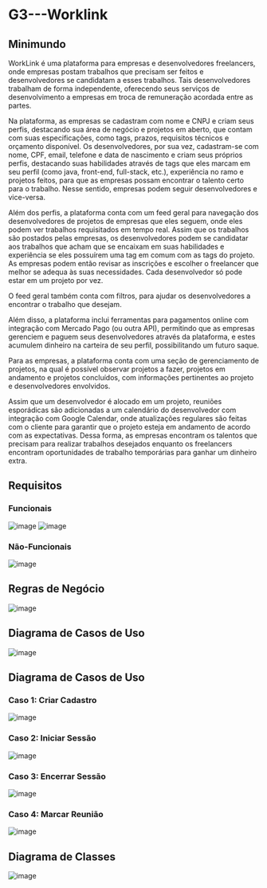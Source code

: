# G3---Worklink

## Minimundo
WorkLink é uma plataforma para empresas e desenvolvedores freelancers, onde empresas postam trabalhos que precisam ser feitos e desenvolvedores se candidatam a esses trabalhos. Tais desenvolvedores trabalham de forma independente, oferecendo seus serviços de desenvolvimento a empresas em troca de remuneração acordada entre as partes. 

Na plataforma, as empresas se cadastram com nome e CNPJ e criam seus perfis, destacando sua área de negócio e projetos em aberto, que contam com suas especificações, como tags, prazos, requisitos técnicos e orçamento disponível. Os desenvolvedores, por sua vez, cadastram-se com nome, CPF, email, telefone e data de nascimento e criam seus próprios perfis, destacando suas habilidades através de tags que eles marcam em seu perfil (como java, front-end, full-stack, etc.), experiência no ramo e projetos feitos, para que as empresas possam encontrar o talento certo para o trabalho. Nesse sentido, empresas podem seguir desenvolvedores e vice-versa.

 Além dos perfis, a plataforma conta com um feed geral para navegação dos desenvolvedores de projetos de empresas que eles seguem, onde eles podem ver trabalhos requisitados em tempo real. Assim que os trabalhos são postados pelas empresas, os desenvolvedores podem se candidatar aos trabalhos que acham que se encaixam em suas habilidades e experiência se eles possuírem uma tag em comum com as tags do projeto. As empresas podem então revisar as inscrições e escolher o freelancer que melhor se adequa às suas necessidades. Cada desenvolvedor só pode estar em um projeto por vez.

O feed geral também conta com filtros, para ajudar os desenvolvedores a encontrar o trabalho que desejam.

 Além disso, a plataforma inclui ferramentas para pagamentos online com integração com Mercado Pago (ou outra API), permitindo que as empresas gerenciem e paguem seus desenvolvedores através da plataforma, e estes acumulem dinheiro na carteira de seu perfil, possibilitando um futuro saque.

 Para as empresas, a plataforma conta com uma seção de gerenciamento de projetos, na qual é possível observar projetos a fazer, projetos em andamento e projetos concluídos, com informações pertinentes ao projeto e desenvolvedores envolvidos.

 Assim que um desenvolvedor é alocado em um projeto, reuniões esporádicas são adicionadas a um calendário do desenvolvedor com integração com Google Calendar, onde atualizações regulares são feitas com o cliente para garantir que o projeto esteja em andamento de acordo com as expectativas. Dessa forma, as empresas encontram os talentos que precisam para realizar trabalhos desejados enquanto os freelancers encontram oportunidades de trabalho temporárias para ganhar um dinheiro extra.
 
 ## Requisitos
 
 ### Funcionais
 
 ![image](https://user-images.githubusercontent.com/83520652/235211240-0dece606-dbff-47ad-8402-71bd90fb4473.png)
![image](https://user-images.githubusercontent.com/83520652/235211396-076ce9f2-36a7-45cb-bd0b-e986cf1d42da.png)

 ### Não-Funcionais
 
 ![image](https://user-images.githubusercontent.com/83520652/235212825-1d2f036d-1bfa-4c2c-a51f-ad937ef44b98.png)

## Regras de Negócio

![image](https://user-images.githubusercontent.com/83520652/235212953-74d4d1f1-d51f-4e65-a95f-f6d67f352a01.png)

## Diagrama de Casos de Uso

![image](https://user-images.githubusercontent.com/83520652/235213127-c25f171c-92e1-43a4-8be6-5255ed21e162.png)

## Diagrama de Casos de Uso

### Caso 1: Criar Cadastro

![image](https://user-images.githubusercontent.com/83520652/235237886-286866f6-0594-4f36-bd50-c6aaf927eb51.png)

### Caso 2: Iniciar Sessão

![image](https://user-images.githubusercontent.com/83520652/235237977-52f7d74b-dbb5-4ae5-86e6-2e5f44d0aa76.png)

### Caso 3: Encerrar Sessão

![image](https://user-images.githubusercontent.com/83520652/235238058-0558c14f-0598-4bbd-9259-83bca2e203c4.png)

### Caso 4: Marcar Reunião

![image](https://user-images.githubusercontent.com/83520652/235238160-e3a541dd-262c-4315-b629-adaa19228c5c.png)

## Diagrama de Classes

![image](https://user-images.githubusercontent.com/83520652/236583380-6031a692-ae95-4bc9-acef-06afc2d38631.png)

